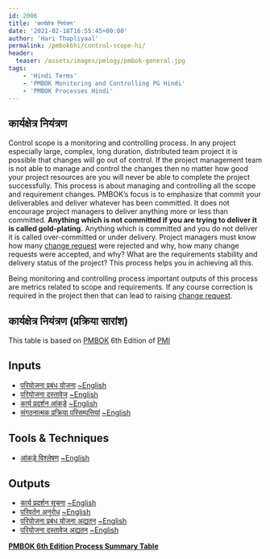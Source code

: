 ```yaml
---
id: 2006   
title: 'कार्यक्षेत्र नियंत्रण'
date: '2021-02-18T16:55:45+00:00'
author: 'Hari Thapliyaal'
permalink: /pmbok6hi/control-scope-hi/
header:
  teaser: /assets/images/pmlogy/pmbok-general.jpg
tags:
    - 'Hindi Terms'
    - 'PMBOK Monitoring and Controlling PG Hindi'
    - 'PMBOK Processes Hindi'
---
```


## कार्यक्षेत्र नियंत्रण

Control scope is a monitoring and controlling process. In any project especially large, complex, long duration, distributed team project it is possible that changes will go out of control. If the project management team is not able to manage and control the changes then no matter how good your project resources are you will never be able to complete the project successfully. This process is about managing and controlling all the scope and requirement changes. PMBOK’s focus is to emphasize that commit your deliverables and deliver whatever has been committed. It does not encourage project managers to deliver anything more or less than committed. **Anything which is not committed if you are trying to deliver it is called gold-plating.** Anything which is committed and you do not deliver it is called over-committed or under delivery. Project managers must know how many [change request](/pmbok6/change-request) were rejected and why, how many change requests were accepted, and why? What are the requirements stability and delivery status of the project? This process helps you in achieving all this.

Being monitoring and controlling process important outputs of this process are metrics related to scope and requirements. If any course correction is required in the project then that can lead to raising <a href="">change request</a>.

## कार्यक्षेत्र नियंत्रण (प्रक्रिया सारांश)

This table is based on [PMBOK](https://www.pmi.org/pmbok-guide-standards) 6th Edition of [PMI](https:/www.pmi.org)

## Inputs

- [परियोजना प्रबंध योजना](/pmbok6hi/project-management-plan-hi) [~English](/pmbok6/Project-Management-Plan)
- [परियोजना दस्तावेज](/pmbok6hi/project-documents-hi) [~English](/pmbok6/Project-Documents)
- [कार्य प्रदर्शन आंकड़े](/pmbok6hi/work-performance-data-hi) [~English](/pmbok6/Work-Performance-Data)
- [संगठनात्मक प्रक्रिया परिसम्पत्तियां](/pmbok6hi/organizational-process-assets-hi) [~English](/pmbok6/Organizational-Process-Assets)

## Tools &amp; Techniques

- [आंकड़े विश्लेषण](/pmbok6hi/data-analysis-hi) [~English](/pmbok6/Data-Analysis)

## Outputs

- [कार्य प्रदर्शन सूचना](/pmbok6hi/work-performance-information-hi) [~English](/pmbok6/Work-Performance-Information)
- [परिवर्तन अनुरोध](/pmbok6hi/change-requests-hi) [~English](/pmbok6/Change-Requests)
- [परियोजना प्रबंध योजना अद्यतन](/pmbok6hi/project-management-plan-updates-hi) [~English](/pmbok6/Project-Management-Plan-Updates)
- [परियोजना दस्तावेज अद्यतन](/pmbok6hi/project-documents-updates-hi) [~English](/pmbok6/Project-Documents-Updates)

**[PMBOK 6th Edition Process Summary Table](process-groups-and-processes-in-pmbok6/)**

